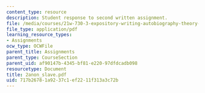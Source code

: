 ```yaml
---
content_type: resource
description: Student response to second written assignment.
file: /media/courses/21w-730-3-expository-writing-autobiography-theory-and-practice-spring-2001/717b26781a9237c1ef2211f313a3c72b_2anon_slave.pdf
file_type: application/pdf
learning_resource_types:
- Assignments
ocw_type: OCWFile
parent_title: Assignments
parent_type: CourseSection
parent_uid: af90147b-4345-bf81-e220-97dfdcadb098
resourcetype: Document
title: 2anon_slave.pdf
uid: 717b2678-1a92-37c1-ef22-11f313a3c72b
---
```

